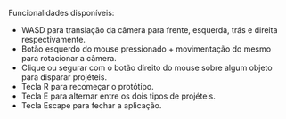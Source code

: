 Funcionalidades disponíveis:
* WASD para translação da câmera para frente, esquerda, trás e direita respectivamente.
* Botão esquerdo do mouse pressionado + movimentação do mesmo para rotacionar a câmera.
* Clique ou segurar com o botão direito do mouse sobre algum objeto para disparar projéteis.
* Tecla R para recomeçar o protótipo.
* Tecla E para alternar entre os dois tipos de projéteis.
* Tecla Escape para fechar a aplicação.
